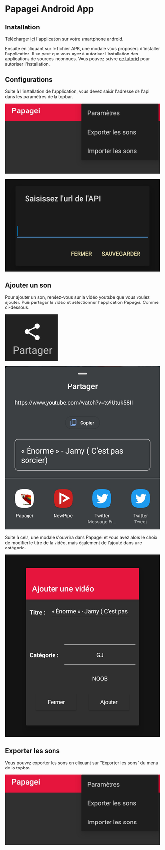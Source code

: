 # Papagei Android App

## Installation
Télécharger [ici](https://github.com/c-noblet/papagei-app/releases/download/1.2.2/papagei.apk) l'application sur votre smartphone android.

Ensuite en cliquant sur le fichier APK, une modale vous proposera d'installer l'application. Il se peut que vous ayez à autoriser l'installation des applications de sources inconnues. Vous pouvez suivre [ce tutoriel](https://www.wikihow.com/Allow-Apps-from-Unknown-Sources-on-Android) pour autoriser l'installation.

## Configurations

Suite à l'installation de l'application, vous devez saisir l'adresse de l'api dans les paramètres de la topbar.

![](./assets/screen-1.jpg)

![](./assets/screen-2.jpg)

## Ajouter un son

Pour ajouter un son, rendez-vous sur la vidéo youtube que vous voulez ajouter. Puis partager la vidéo et sélectionner l'application Papagei. Comme ci-dessous.

![](./assets/screen-3.jpg)

![](./assets/screen-4.jpg)

Suite à cela, une modale s'ouvrira dans Papagei et vous avez alors le choix de modifier le titre de la vidéo, mais également de l'ajouté dans une catégorie.

![](./assets/screen-5.jpg)

## Exporter les sons
Vous pouvez exporter les sons en cliquant sur "Exporter les sons" du menu de la topbar.

![](./assets/screen-1.jpg)
